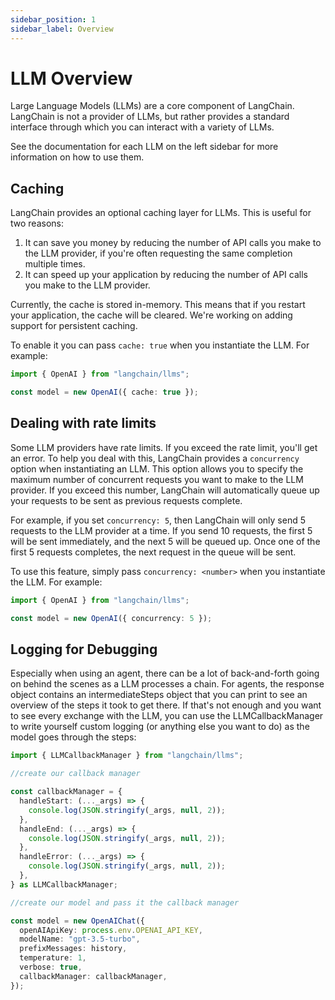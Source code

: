 ```yaml
---
sidebar_position: 1
sidebar_label: Overview
---
```


# LLM Overview

Large Language Models (LLMs) are a core component of LangChain. LangChain is not a provider of LLMs, but rather provides a standard interface through which you can interact with a variety of LLMs.

See the documentation for each LLM on the left sidebar for more information on how to use them.

## Caching

LangChain provides an optional caching layer for LLMs. This is useful for two reasons:

1. It can save you money by reducing the number of API calls you make to the LLM provider, if you're often requesting the same completion multiple times.
2. It can speed up your application by reducing the number of API calls you make to the LLM provider.

Currently, the cache is stored in-memory. This means that if you restart your application, the cache will be cleared. We're working on adding support for persistent caching.

To enable it you can pass `cache: true` when you instantiate the LLM. For example:

```typescript
import { OpenAI } from "langchain/llms";

const model = new OpenAI({ cache: true });
```

## Dealing with rate limits

Some LLM providers have rate limits. If you exceed the rate limit, you'll get an error. To help you deal with this, LangChain provides a `concurrency` option when instantiating an LLM. This option allows you to specify the maximum number of concurrent requests you want to make to the LLM provider. If you exceed this number, LangChain will automatically queue up your requests to be sent as previous requests complete.

For example, if you set `concurrency: 5`, then LangChain will only send 5 requests to the LLM provider at a time. If you send 10 requests, the first 5 will be sent immediately, and the next 5 will be queued up. Once one of the first 5 requests completes, the next request in the queue will be sent.

To use this feature, simply pass `concurrency: <number>` when you instantiate the LLM. For example:

```typescript
import { OpenAI } from "langchain/llms";

const model = new OpenAI({ concurrency: 5 });
```

## Logging for Debugging

Especially when using an agent, there can be a lot of back-and-forth going on behind the scenes as a LLM processes a chain. For agents, the response object contains an intermediateSteps object that you can print to see an overview of the steps it took to get there. If that's not enough and you want to see every exchange with the LLM, you can use the LLMCallbackManager to write yourself custom logging (or anything else you want to do) as the model goes through the steps:

```typescript
import { LLMCallbackManager } from "langchain/llms";

//create our callback manager

const callbackManager = {
  handleStart: (..._args) => {
    console.log(JSON.stringify(_args, null, 2));
  },
  handleEnd: (..._args) => {
    console.log(JSON.stringify(_args, null, 2));
  },
  handleError: (..._args) => {
    console.log(JSON.stringify(_args, null, 2));
  },
} as LLMCallbackManager;

//create our model and pass it the callback manager

const model = new OpenAIChat({
  openAIApiKey: process.env.OPENAI_API_KEY,
  modelName: "gpt-3.5-turbo",
  prefixMessages: history,
  temperature: 1,
  verbose: true,
  callbackManager: callbackManager,
});
```
